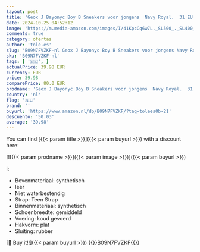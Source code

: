 ```yaml
---
layout: post
title: 'Geox J Bayonyc Boy B Sneakers voor jongens  Navy Royal.  31 EU'
date: 2024-10-25 04:52:12
image: 'https://m.media-amazon.com/images/I/41KpcCq6w7L._SL500_._SL400_.jpg'
comments: true
category: ofertas
author: 'tole.es'
slug: 'B09N7FVZKF-nl Geox J Bayonyc Boy B Sneakers voor jongens Navy Royal. 31 EU'
sku: 'B09N7FVZKF-nl'
tags: [ '🇳🇱', ]
actualPrice: 39.98 EUR
currency: EUR
price: 39.98
comparePrice: 80.0 EUR
prodname: 'Geox J Bayonyc Boy B Sneakers voor jongens  Navy Royal.  31 EU'
country: 'nl'
flag: '🇳🇱'
brand: ''
buyurl: 'https://www.amazon.nl/dp/B09N7FVZKF/?tag=tolees0b-21'
descuento: '50.03'
average: '39.98'
---
```


You can find [{{< param title >}}]({{< param buyurl >}}) with a discount here:

[![{{< param prodname >}}]({{< param image >}})]({{< param buyurl >}})

ℹ️:

- Bovenmateriaal: synthetisch
- leer
- Niet waterbestendig
- Strap: Teen Strap
- Binnenmateriaal: synthetisch
- Schoenbreedte: gemiddeld
- Voering: koud gevoerd
- Hakvorm: plat
- Sluiting: rubber

[🛒 Buy it!!]({{< param buyurl >}})
{{<world>}}B09N7FVZKF{{</world>}}
